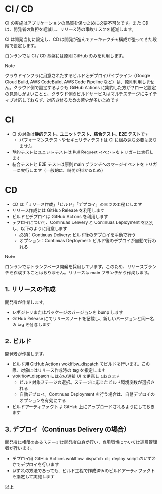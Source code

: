 # CI / CD

CI の実施はアプリケーションの品質を保つために必要不可欠です。また CD は、開発者の負担を軽減し、リリース時の事故リスクを軽減します。

CI は開発当初に設定し、CD は開発が進んでアーキテクチャ構成が整ってきた段階で設定します。

ロンランでは CI / CD 基盤には原則 GitHub のみを利用します。

> [!NOTE]
> クラウドインフラに用意されたするビルド＆デプロイパイプライン（Google Cloud Build, AWS CodeBuild, AWS Code Pipeline など）は、原則利用しません。クラウド側で設定するよりも GitHub Actions に集約した方がフローと設定の見通しがよいことと、クラウド側のビルドサービスはマルチステージにネイティブ対応しておらず、対応させるための苦労が多いためです

# CI

- CI の対象は**静的テスト、ユニットテスト、結合テスト、E2E テスト**です
  - パフォーマンステストやセキュリティテストは CI に組み込む必要はありません
- 静的テストとユニットテストは Pull Request イベントをトリガーに実行します
- 結合テストと E2E テストは原則 main ブランチへのマージイベントをトリガーに実行します（一般的に、時間が掛かるため）

# CD

- CD は「リリース作成」「ビルド」「デプロイ」の三つの工程とします
- リリース作成には GitHub Release を利用します
- ビルドとデプロイは GitHub Actions を利用します
- デプロイについて、Continuas Delivery と Continuas Deployment を区別し、以下のように用意します
  - 必須：Continuas Delivery: ビルド後のデプロイを手動で行う
  - オプション：Continuas Deployment: ビルド後のデプロイが自動で行われる

> [!NOTE]
> ロンランではトランクベース開発を採用しています。このため、リリースブランチを作成することはありません。リリースは main ブランチから作成します。

## 1. リリースの作成

開発者が作業します。

- レポジトリまたはパッケージのバージョンを bump します
- GitHub Release にてリリースノートを記載し、新しいバージョンと同一名の tag を付与します

## 2. ビルド

開発者が作業します。

- ビルド用 GitHub Actions woklflow_dispatch でビルドを行います。この際、対象にはリリース作成時の tag を指定します
- woklflow_dispatch には次の選択 UI を用意しておきます
  - ビルド対象ステージの選択。ステージに応じたビルド環境変数が選択される
  - 自動デプロイ。Continuas Deployment を行う場合は、自動デプロイのオプションを有効にする
- ビルドアーティファクトは GitHub 上にアップロードされるようにしておきます

## 3. デプロイ（Continuas Delivery の場合）

開発者に権限のあるステージは開発者自身が行い、商用環境については運用管理者が行います。

- デプロイ用 GitHub Actions woklflow_dispatch, cli, deploy script のいずれかでデプロイを行います
- いずれの方法であっても、ビルド工程で作成済みのビルドアーティファクトを指定して実施します

以上
